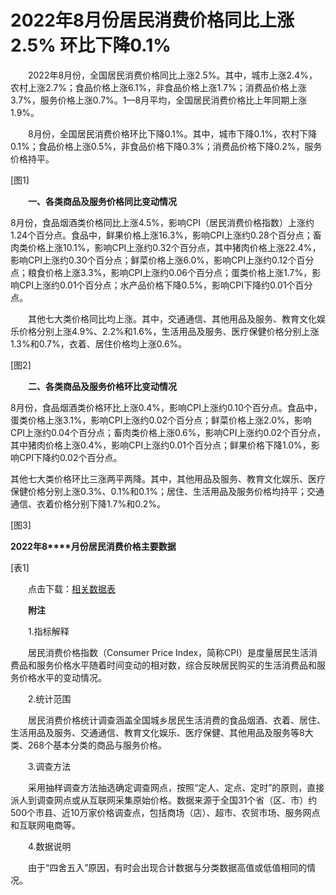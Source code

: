 # 2022年8月份居民消费价格同比上涨2.5% 环比下降0.1%

　　2022年8月份，全国居民消费价格同比上涨2.5%。其中，城市上涨2.4%，农村上涨2.7%；食品价格上涨6.1%，非食品价格上涨1.7%；消费品价格上涨3.7%，服务价格上涨0.7%。1­­—8月平均，全国居民消费价格比上年同期上涨1.9%。

　　8月份，全国居民消费价格环比下降0.1%。其中，城市下降0.1%，农村下降0.1%；食品价格上涨0.5%，非食品价格下降0.3%；消费品价格下降0.2%，服务价格持平。

\[图1\]

　　**一、各类商品及服务价格同比变动情况**

8月份，食品烟酒类价格同比上涨4.5%，影响CPI（居民消费价格指数）上涨约1.24个百分点。食品中，鲜果价格上涨16.3%，影响CPI上涨约0.28个百分点；畜肉类价格上涨10.1%，影响CPI上涨约0.32个百分点，其中猪肉价格上涨22.4%，影响CPI上涨约0.30个百分点；鲜菜价格上涨6.0%，影响CPI上涨约0.12个百分点；粮食价格上涨3.3%，影响CPI上涨约0.06个百分点；蛋类价格上涨1.7%，影响CPI上涨约0.01个百分点；水产品价格下降0.5%，影响CPI下降约0.01个百分点。

　　其他七大类价格同比均上涨。其中，交通通信、其他用品及服务、教育文化娱乐价格分别上涨4.9%、2.2%和1.6%，生活用品及服务、医疗保健价格分别上涨1.3%和0.7%，衣着、居住价格均上涨0.6%。

\[图2\]

　　**二、各类商品及服务价格环比变动情况**

8月份，食品烟酒类价格环比上涨0.4%，影响CPI上涨约0.10个百分点。食品中，蛋类价格上涨3.1%，影响CPI上涨约0.02个百分点；鲜菜价格上涨2.0%，影响CPI上涨约0.04个百分点；畜肉类价格上涨0.6%，影响CPI上涨约0.02个百分点，其中猪肉价格上涨0.4%，影响CPI上涨约0.01个百分点；鲜果价格下降1.0%，影响CPI下降约0.02个百分点。

其他七大类价格环比三涨两平两降。其中，其他用品及服务、教育文化娱乐、医疗保健价格分别上涨0.3%、0.1%和0.1%；居住、生活用品及服务价格均持平；交通通信、衣着价格分别下降1.7%和0.2%。

\[图3\]

**2022****年****8****月份居民消费价格主要数据**

\[表1\]

　　点击下载：[相关数据表](http://www.stats.gov.cn/sj/zxfb/202302/W020230203609663132845.xlsx)

　　**附注**

　　1.指标解释

　　居民消费价格指数（Consumer Price Index，简称CPI）是度量居民生活消费品和服务价格水平随着时间变动的相对数，综合反映居民购买的生活消费品和服务价格水平的变动情况。

　　2.统计范围

　　居民消费价格统计调查涵盖全国城乡居民生活消费的食品烟酒、衣着、居住、生活用品及服务、交通通信、教育文化娱乐、医疗保健、其他用品及服务等8大类、268个基本分类的商品与服务价格。

　　3.调查方法

　　采用抽样调查方法抽选确定调查网点，按照“定人、定点、定时”的原则，直接派人到调查网点或从互联网采集原始价格。数据来源于全国31个省（区、市）约500个市县、近10万家价格调查点，包括商场（店）、超市、农贸市场、服务网点和互联网电商等。

　　4.数据说明

　　由于“四舍五入”原因，有时会出现合计数据与分类数据高值或低值相同的情况。